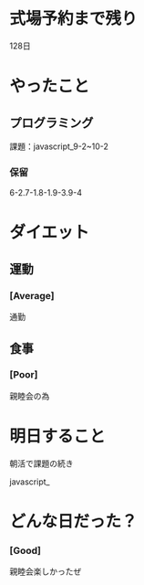 # 式場予約まで残り

128日

# やったこと

## プログラミング

課題：javascript_9-2~10-2

### 保留
6-2.7-1.8-1.9-3.9-4

# ダイエット

## 運動 

### [Average]

通勤

## 食事

### [Poor]

親睦会の為

# 明日すること

朝活で課題の続き

javascript_

# どんな日だった？

### [Good]

親睦会楽しかったぜ
